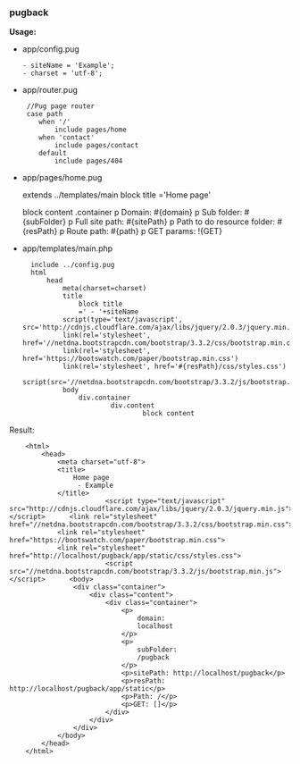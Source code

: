 ### pugback

**Usage:** 
 
  - app/config.pug
 
		- siteName = 'Example';
		- charset = 'utf-8';
	 
  - app/router.pug
 
		 //Pug page router
		 case path
			when '/'
				include pages/home
			when 'contact'
				include pages/contact
			default
		 		include pages/404
		 
		 
  - app/pages/home.pug
	 
	 
	extends ../templates/main
	block title
	   ='Home page'
	
	block content
	   .container
		p Domain: #{domain}
		p Sub folder: #{subFolder}
		p Full site path: #{sitePath}
		p Path to do resource folder: #{resPath}
		p Route path: #{path}
		p GET params: !{GET}
		
		
- app/templates/main.php 
	
		include ../config.pug
		html
			head
				meta(charset=charset)
				title
					block title
					=' - '+siteName
				script(type='text/javascript', src='http://cdnjs.cloudflare.com/ajax/libs/jquery/2.0.3/jquery.min.js')
				link(rel='stylesheet', href='//netdna.bootstrapcdn.com/bootstrap/3.3.2/css/bootstrap.min.css')
				link(rel='stylesheet', href='https://bootswatch.com/paper/bootstrap.min.css')
				link(rel='stylesheet', href='#{resPath}/css/styles.css')
				script(src='//netdna.bootstrapcdn.com/bootstrap/3.3.2/js/bootstrap.min.js')
				body
					div.container
							div.content
									block content
			
		
Result: 

		<html>
			<head>
				<meta charset="utf-8">
				<title>
					Home page 
					 - Example 
				</title>
							<script type="text/javascript" src="http://cdnjs.cloudflare.com/ajax/libs/jquery/2.0.3/jquery.min.js"></script>      <link rel="stylesheet" href="//netdna.bootstrapcdn.com/bootstrap/3.3.2/css/bootstrap.min.css">
				<link rel="stylesheet" href="https://bootswatch.com/paper/bootstrap.min.css">
				<link rel="stylesheet" href="http://localhost/pugback/app/static/css/styles.css">
							<script src="//netdna.bootstrapcdn.com/bootstrap/3.3.2/js/bootstrap.min.js"></script>      <body>
					<div class="container">
						<div class="content">
							<div class="container">
								<p>
									domain:
									localhost 
								</p>
								<p>
									subFolder:
									/pugback 
								</p>
								<p>sitePath: http://localhost/pugback</p>
								<p>resPath: http://localhost/pugback/app/static</p>
								<p>Path: /</p>
								<p>GET: []</p>
							</div>
						</div>
					</div>
				</body>
			</head>
		</html>
   
